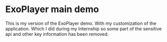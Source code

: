 # ExoPlayer main demo #

This is my version of the ExoPlayer demo. With my customization of the application. Which I did during my Internship so some part of the sensitive api and
other key information has been removed.
